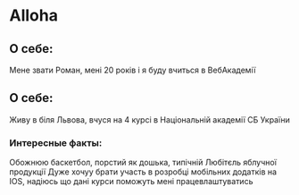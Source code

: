 # Alloha

## О себе:
Мене звати  Роман, мені 20 років і я буду вчиться в ВебАкадемії

## О себе:
Живу в біля Львова, вчуся на 4 курсі в Національній академії СБ України

### Интересные факты:
Обожнюю баскетбол, порстий як дошька, типічній Любітєль яблучної продукції
Дуже хочуу брати участь в розробці мобільних додатків на IOS, надіюсь що дані курси поможуть мені працевлаштуватись  

